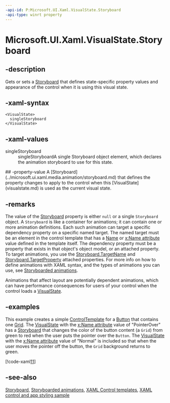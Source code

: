 ```yaml
---
-api-id: P:Microsoft.UI.Xaml.VisualState.Storyboard
-api-type: winrt property
---
```


<!-- Property syntax
public Microsoft.UI.Xaml.Media.Animation.Storyboard Storyboard { get; set; }
-->

# Microsoft.UI.Xaml.VisualState.Storyboard

## -description

Gets or sets a [Storyboard](../microsoft.ui.xaml.media.animation/storyboard.md) that defines state-specific property values and appearance of the control when it is using this visual state.

## -xaml-syntax

```xaml
<VisualState>
  singleStoryboard
</VisualState>
```

## -xaml-values
<dl><dt>singleStoryboard</dt><dd>singleStoryboardA single Storyboard object element, which declares the animation storyboard to use for this state.</dd>
</dl>
## -property-value
A [Storyboard](../microsoft.ui.xaml.media.animation/storyboard.md) that defines the property changes to apply to the control when this [VisualState](visualstate.md) is used as the current visual state.

## -remarks

The value of the [Storyboard](../microsoft.ui.xaml.media.animation/storyboard.md) property is either `null` or a single `Storyboard` object. A `Storyboard` is like a container for animations; it can contain one or more animation definitions. Each such animation can target a specific dependency property on a specific named target. The named target must be an element in the control template that has a [Name](frameworkelement_name.md) or [x:Name attribute](/windows/uwp/xaml-platform/x-name-attribute) value defined in the template itself. The dependency property must be a property that exists in that object's object model, or an attached property. To target animations, you use the [Storyboard.TargetName](/windows/winui/api/microsoft.ui.xaml.media.animation.storyboard) and [Storyboard.TargetProperty](/windows/winui/api/microsoft.ui.xaml.media.animation.storyboard) attached properties. For more info on how to define animations with XAML syntax, and the types of animations you can use, see [Storyboarded animations](/windows/apps/design/motion/storyboarded-animations).

Animations that affect layout are potentially dependent animations, which can have performance consequences for users of your control when the control loads a [VisualState](visualstate.md).

## -examples

This example creates a simple [ControlTemplate](../microsoft.ui.xaml.controls/controltemplate.md) for a [Button](../microsoft.ui.xaml.controls/button.md) that contains one [Grid](../microsoft.ui.xaml.controls/grid.md). The [VisualState](visualstate.md) with the [x:Name attribute](/windows/uwp/xaml-platform/x-name-attribute) value of "PointerOver" has a [Storyboard](../microsoft.ui.xaml.media.animation/storyboard.md) that changes the color of the button content (a `Grid`) from green to red when the user puts the pointer over the `Button`. The [VisualState](visualstate.md) with the [x:Name attribute](/windows/uwp/xaml-platform/x-name-attribute) value of "Normal" is included so that when the user moves the pointer off the button, the `Grid` background returns to green.

[!code-xaml[11](../microsoft.ui.xaml.data/code/StylingTemplatingOverview/csharp/ButtonStages.xaml#Snippet11)]

## -see-also

[Storyboard](../microsoft.ui.xaml.media.animation/storyboard.md), [Storyboarded animations](/windows/apps/design/motion/storyboarded-animations), [XAML Control templates](/windows/apps/design/style/xaml-control-templates), [XAML control and app styling sample](https://github.com/microsoftarchive/msdn-code-gallery-microsoft/tree/master/Official%20Windows%20Platform%20Sample/Windows%208.1%20Store%20app%20samples/99866-Windows%208.1%20Store%20app%20samples/XAML%20control%20and%20app%20styling%20sample/C%23)
